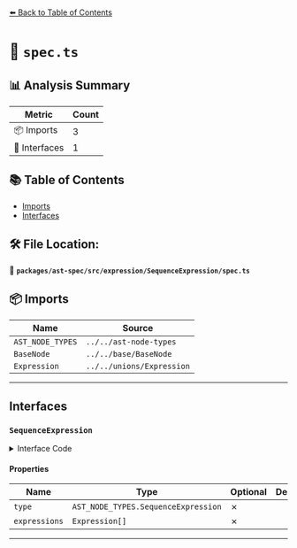 [⬅️ Back to Table of Contents](../../../../../index.md)

# 📄 `spec.ts`

## 📊 Analysis Summary

| Metric | Count |
|--------|-------|
| 📦 Imports | 3 |
| 📐 Interfaces | 1 |

## 📚 Table of Contents

- [Imports](#imports)
- [Interfaces](#interfaces)

## 🛠️ File Location:
📂 **`packages/ast-spec/src/expression/SequenceExpression/spec.ts`**

## 📦 Imports

| Name | Source |
|------|--------|
| `AST_NODE_TYPES` | `../../ast-node-types` |
| `BaseNode` | `../../base/BaseNode` |
| `Expression` | `../../unions/Expression` |


---

## Interfaces

### `SequenceExpression`

<details><summary>Interface Code</summary>

```ts
export interface SequenceExpression extends BaseNode {
  type: AST_NODE_TYPES.SequenceExpression;
  expressions: Expression[];
}
```
</details>

#### Properties

| Name | Type | Optional | Description |
|------|------|----------|-------------|
| `type` | `AST_NODE_TYPES.SequenceExpression` | ✗ |  |
| `expressions` | `Expression[]` | ✗ |  |


---